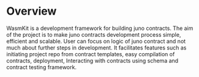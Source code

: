 
# Overview

WasmKit is a development framework for building juno contracts. The aim of the project is to make juno contracts development process simple, efficient and scalable. User can focus on logic of juno contract and not much about further steps in development. It facilitates features such as initiating project repo from contract templates, easy compilation of contracts, deployment, Interacting with contracts using schema and contract testing framework.
